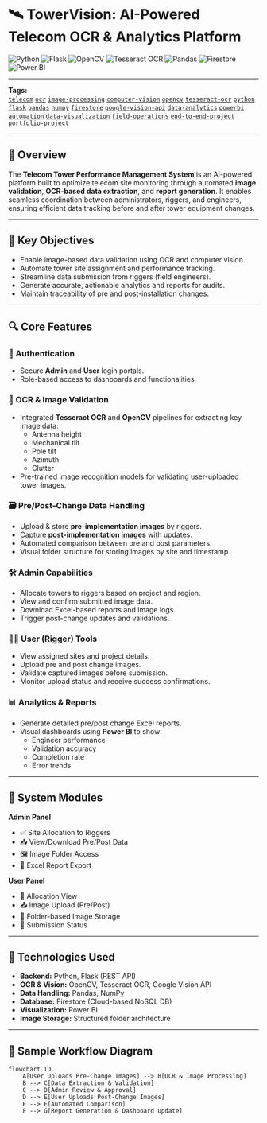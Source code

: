 # 🛰️ TowerVision: AI-Powered Telecom OCR & Analytics Platform

![Python](https://img.shields.io/badge/Python-3.10-blue?logo=python)
![Flask](https://img.shields.io/badge/Flask-Framework-black?logo=flask)
![OpenCV](https://img.shields.io/badge/OpenCV-Computer%20Vision-green?logo=opencv)
![Tesseract OCR](https://img.shields.io/badge/Tesseract-OCR-orange)
![Pandas](https://img.shields.io/badge/Pandas-Data%20Analysis-yellow?logo=pandas)
![Firestore](https://img.shields.io/badge/Firestore-NoSQL%20DB-blue?logo=firebase)
![Power BI](https://img.shields.io/badge/Power%20BI-Visualization-yellow?logo=powerbi)

---

**Tags:**  
[`telecom`](#) [`ocr`](#) [`image-processing`](#) [`computer-vision`](#) [`opencv`](#) [`tesseract-ocr`](#) [`python`](#) [`flask`](#) [`pandas`](#) [`numpy`](#) [`firestore`](#) [`google-vision-api`](#) [`data-analytics`](#) [`powerbi`](#) [`automation`](#) [`data-visualization`](#) [`field-operations`](#) [`end-to-end-project`](#) [`portfolio-project`](#)  

---

## 📡 Overview
The **Telecom Tower Performance Management System** is an AI-powered platform built to optimize telecom site monitoring through automated **image validation**, **OCR-based data extraction**, and **report generation**. It enables seamless coordination between administrators, riggers, and engineers, ensuring efficient data tracking before and after tower equipment changes.

---

## 🎯 Key Objectives
- Enable image-based data validation using OCR and computer vision.
- Automate tower site assignment and performance tracking.
- Streamline data submission from riggers (field engineers).
- Generate accurate, actionable analytics and reports for audits.
- Maintain traceability of pre and post-installation changes.

---

## 🔍 Core Features

### 🔐 Authentication
- Secure **Admin** and **User** login portals.
- Role-based access to dashboards and functionalities.

### 🧾 OCR & Image Validation
- Integrated **Tesseract OCR** and **OpenCV** pipelines for extracting key image data:
  - Antenna height
  - Mechanical tilt
  - Pole tilt
  - Azimuth
  - Clutter
- Pre-trained image recognition models for validating user-uploaded tower images.

### 🗃️ Pre/Post-Change Data Handling
- Upload & store **pre-implementation images** by riggers.
- Capture **post-implementation images** with updates.
- Automated comparison between pre and post parameters.
- Visual folder structure for storing images by site and timestamp.

### 🛠️ Admin Capabilities
- Allocate towers to riggers based on project and region.
- View and confirm submitted image data.
- Download Excel-based reports and image logs.
- Trigger post-change updates and validations.

### 👷‍♂️ User (Rigger) Tools
- View assigned sites and project details.
- Upload pre and post change images.
- Validate captured images before submission.
- Monitor upload status and receive success confirmations.

### 📊 Analytics & Reports
- Generate detailed pre/post change Excel reports.
- Visual dashboards using **Power BI** to show:
  - Engineer performance
  - Validation accuracy
  - Completion rate
  - Error trends

---

## 🧱 System Modules

**Admin Panel**
- ✅ Site Allocation to Riggers
- 📥 View/Download Pre/Post Data
- 🖼️ Image Folder Access
- 📄 Excel Report Export

**User Panel**
- 📍 Allocation View
- 📤 Image Upload (Pre/Post)
- 📁 Folder-based Image Storage
- 📑 Submission Status

---

## 🧠 Technologies Used
- **Backend:** Python, Flask (REST API)
- **OCR & Vision:** OpenCV, Tesseract OCR, Google Vision API
- **Data Handling:** Pandas, NumPy
- **Database:** Firestore (Cloud-based NoSQL DB)
- **Visualization:** Power BI
- **Image Storage:** Structured folder architecture

---

## 🧪 Sample Workflow Diagram

```mermaid
flowchart TD
    A[User Uploads Pre-Change Images] --> B[OCR & Image Processing]
    B --> C[Data Extraction & Validation]
    C --> D[Admin Review & Approval]
    D --> E[User Uploads Post-Change Images]
    E --> F[Automated Comparison]
    F --> G[Report Generation & Dashboard Update]
